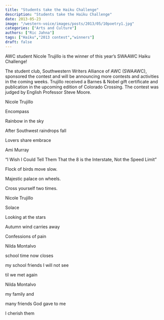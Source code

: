 ```yaml
---
title: "Students take the Haiku Challenge"
description: "Students take the Haiku Challenge"
date: 2013-05-23
image: "/western-voice/images/posts/2013/05/10poetry1.jpg"
categories: ["Arts and Culture"]
authors: ["Ric Jahna"]
tags: ["Haiku","2013 contest","winners"]
draft: false
---
```

AWC student Nicole Trujillo is the winner of this year’s SWAAWC Haiku Challenge!

The student club, Southwestern Writers Alliance of AWC (SWAAWC), sponsored the contest and will be announcing more contests and activities in the coming weeks. Trujillo received a Barnes & Nobel gift certificate and publication in the upcoming edition of Colorado Crossing. The contest was judged by English Professor Steve Moore.

Nicole Trujillo

Encompass

Rainbow in the sky

After Southwest raindrops fall

Lovers share embrace

Ami Murray

“I Wish I Could Tell Them That the 8 is the Interstate, Not the Speed Limit”

Flock of birds move slow.

Majestic palace on wheels.

Cross yourself two times.

Nicole Trujillo

Solace

Looking at the stars

Autumn wind carries away

Confessions of pain

Nilda Montalvo

school time now closes

my school friends I will not see

til we met again

Nilda Montalvo

my family and

many friends God gave to me

I cherish them